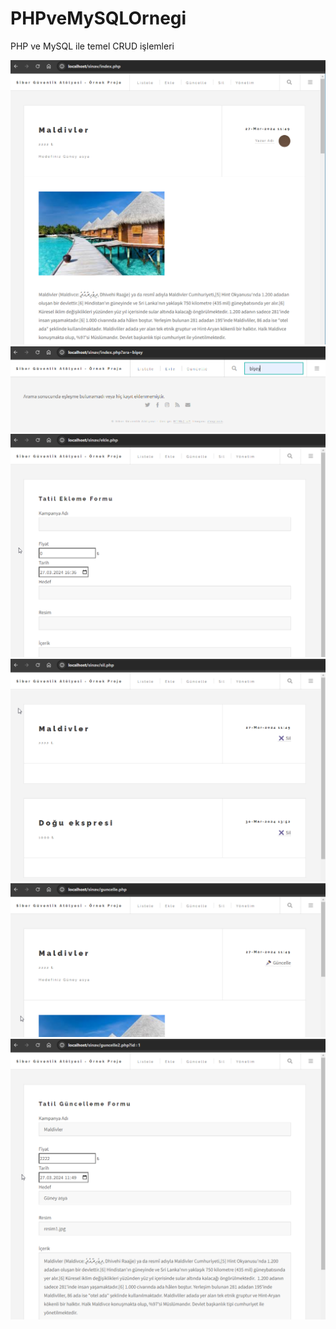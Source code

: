 # PHPveMySQLOrnegi
 PHP ve MySQL ile temel CRUD işlemleri

 ![Ana sayfa](https://github.com/tbagriyanik/PHPveMySQLOrnegi/blob/main/EKRAN/anaSayfa.PNG)
 ![Arama](https://github.com/tbagriyanik/PHPveMySQLOrnegi/blob/main/EKRAN/hataliArama.png)
 ![](https://github.com/tbagriyanik/PHPveMySQLOrnegi/blob/main/EKRAN/yeni.PNG)
 ![](https://github.com/tbagriyanik/PHPveMySQLOrnegi/blob/main/EKRAN/silme.PNG)
 ![](https://github.com/tbagriyanik/PHPveMySQLOrnegi/blob/main/EKRAN/guncelle1.PNG)
 ![](https://github.com/tbagriyanik/PHPveMySQLOrnegi/blob/main/EKRAN/guncelle2.PNG)
 
